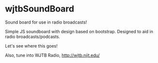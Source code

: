 # wjtbSoundBoard
Sound board for use in radio broadcasts!

Simple JS soundboard with design based on bootstrap. Designed to aid in radio broadcasts/podcasts.

Let's see where this goes!

Also, tune into WJTB Radio, http://wjtb.njit.edu/

